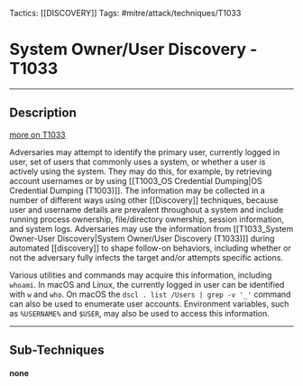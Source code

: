 Tactics: [[DISCOVERY]]
Tags: #mitre/attack/techniques/T1033  

# System Owner/User Discovery - T1033
---
## Description
[more on T1033](https://attack.mitre.org/techniques/T1033)

Adversaries may attempt to identify the primary user, currently logged in user, set of users that commonly uses a system, or whether a user is actively using the system. They may do this, for example, by retrieving account usernames or by using [[T1003_OS Credential Dumping|OS Credential Dumping (T1003)]]. The information may be collected in a number of different ways using other [[Discovery]] techniques, because user and username details are prevalent throughout a system and include running process ownership, file/directory ownership, session information, and system logs. Adversaries may use the information from [[T1033_System Owner-User Discovery|System Owner/User Discovery (T1033)]] during automated [[discovery]] to shape follow-on behaviors, including whether or not the adversary fully infects the target and/or attempts specific actions.

Various utilities and commands may acquire this information, including `whoami`. In macOS and Linux, the currently logged in user can be identified with `w` and `who`. On macOS the `dscl . list /Users | grep -v '_'` command can also be used to enumerate user accounts. Environment variables, such as `%USERNAME%` and `$USER`, may also be used to access this information.

---
## Sub-Techniques

#### none
